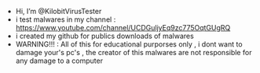 -  Hi, I’m @KilobitVirusTester
-  i test malwares in my channel : https://www.youtube.com/channel/UCDGuljyEq9zc775OqtGUgRQ
-  i created my github for publics downloads of malwares
-  WARNING!!! : All of this for educational purporses only , i dont want to damage your's pc's , the creator of this malwares are not responsible for any damage to a computer
